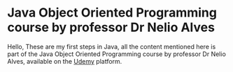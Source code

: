# Java Object Oriented Programming course by professor Dr Nelio Alves

Hello, These are my first steps in Java, all the content mentioned here is part of the Java Object Oriented Programming course by professor Dr Nelio Alves, available on the <a href="https://www.udemy.com/course/java-curso-completo/">Udemy</a> platform.
